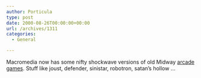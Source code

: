 ```yaml
---
author: Porticula
type: post
date: 2000-08-26T00:00:00+00:00
url: /archives/1311
categories:
  - General

---
```

Macromedia now has some nifty shockwave versions of old Midway [arcade games][1]. Stuff like joust, defender, sinistar, robotron, satan&#8217;s hollow &#8230;

 [1]: http://www.shockwave.com/bin/shockwave/entry.jsp